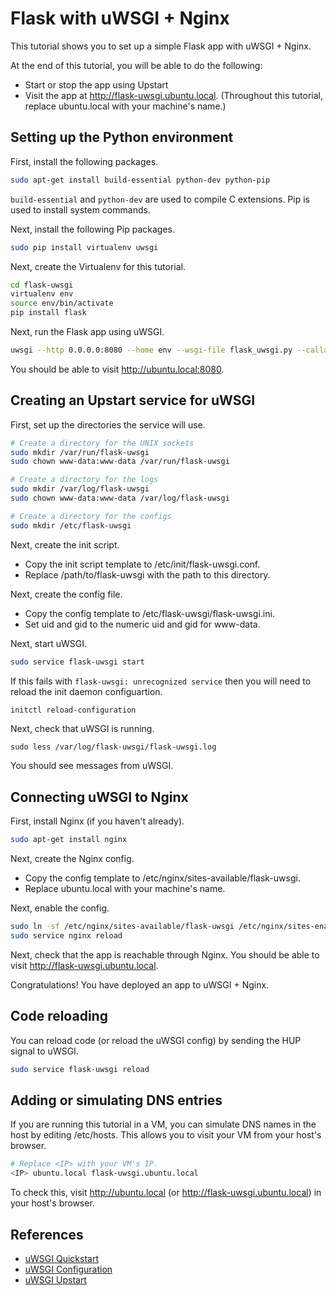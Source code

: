 Flask with uWSGI + Nginx
===
This tutorial shows you to set up a simple Flask app with uWSGI + Nginx.

At the end of this tutorial, you will be able to do the following:

- Start or stop the app using Upstart
- Visit the app at http://flask-uwsgi.ubuntu.local. (Throughout this tutorial, replace ubuntu.local with your machine's name.)

Setting up the Python environment
---
First, install the following packages.

```bash
sudo apt-get install build-essential python-dev python-pip
```

`build-essential` and `python-dev` are used to compile C extensions. Pip is used to install system commands.

Next, install the following Pip packages.

```bash
sudo pip install virtualenv uwsgi
```

Next, create the Virtualenv for this tutorial.

```bash
cd flask-uwsgi
virtualenv env
source env/bin/activate
pip install flask
```

Next, run the Flask app using uWSGI.

```bash
uwsgi --http 0.0.0.0:8080 --home env --wsgi-file flask_uwsgi.py --callable app --master
```

You should be able to visit http://ubuntu.local:8080.

Creating an Upstart service for uWSGI
---
First, set up the directories the service will use.

```bash
# Create a directory for the UNIX sockets
sudo mkdir /var/run/flask-uwsgi
sudo chown www-data:www-data /var/run/flask-uwsgi

# Create a directory for the logs
sudo mkdir /var/log/flask-uwsgi
sudo chown www-data:www-data /var/log/flask-uwsgi

# Create a directory for the configs
sudo mkdir /etc/flask-uwsgi
```

Next, create the init script.

- Copy the init script template to /etc/init/flask-uwsgi.conf.
- Replace /path/to/flask-uwsgi with the path to this directory.

Next, create the config file.

- Copy the config template to /etc/flask-uwsgi/flask-uwsgi.ini.
- Set uid and gid to the numeric uid and gid for www-data.

Next, start uWSGI.

```bash
sudo service flask-uwsgi start
```

If this fails with `flask-uwsgi: unrecognized service` then you will need to reload the init daemon configuartion.

```bash
initctl reload-configuration
```

Next, check that uWSGI is running.

    sudo less /var/log/flask-uwsgi/flask-uwsgi.log

You should see messages from uWSGI.

Connecting uWSGI to Nginx
---
First, install Nginx (if you haven't already).

```bash
sudo apt-get install nginx
```

Next, create the Nginx config.

- Copy the config template to /etc/nginx/sites-available/flask-uwsgi.
- Replace ubuntu.local with your machine's name.

Next, enable the config.

```bash
sudo ln -sf /etc/nginx/sites-available/flask-uwsgi /etc/nginx/sites-enabled
sudo service nginx reload
```

Next, check that the app is reachable through Nginx. You should be able to visit http://flask-uwsgi.ubuntu.local.

Congratulations! You have deployed an app to uWSGI + Nginx.

Code reloading
---
You can reload code (or reload the uWSGI config) by sending the HUP signal to uWSGI.

```bash
sudo service flask-uwsgi reload
```

Adding or simulating DNS entries
---
If you are running this tutorial in a VM, you can simulate DNS names in the host by editing /etc/hosts. This allows you to visit your VM from your host's browser.

```bash
# Replace <IP> with your VM's IP.
<IP> ubuntu.local flask-uwsgi.ubuntu.local
```

To check this, visit http://ubuntu.local (or http://flask-uwsgi.ubuntu.local) in your host's browser.

References
---
- [uWSGI Quickstart](http://uwsgi-docs.readthedocs.org/en/latest/WSGIquickstart.html)
- [uWSGI Configuration](http://uwsgi-docs.readthedocs.org/en/latest/Configuration.html)
- [uWSGI Upstart](http://uwsgi-docs.readthedocs.org/en/latest/Upstart.html)
